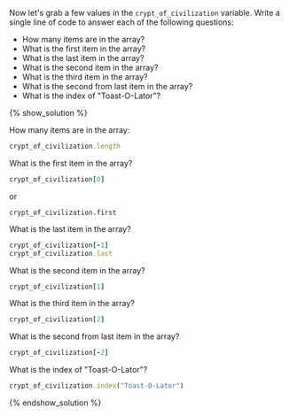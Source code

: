 Now let's grab a few values in the `crypt_of_civilization` variable. 
Write a single line of code to answer each of the following questions:

* How many items are in the array?
* What is the first item in the array?
* What is the last item in the array?
* What is the second item in the array?
* What is the third item in the array?
* What is the second from last item in the array?
* What is the index of "Toast-O-Lator"?

{% show_solution %}

How many items are in the array:

```ruby
crypt_of_civilization.length
```

What is the first item in the array?

```ruby
crypt_of_civilization[0]
```

or

```
crypt_of_civilization.first
```

What is the last item in the array?

```ruby
crypt_of_civilization[-1]
crypt_of_civilization.last
```

What is the second item in the array?

```ruby
crypt_of_civilization[1]
```

What is the third item in the array?

```ruby
crypt_of_civilization[2]
```

What is the second from last item in the array?

```ruby
crypt_of_civilization[-2]
```

What is the index of "Toast-O-Lator"?

```ruby
crypt_of_civilization.index("Toast-O-Lator")
```

{% endshow_solution %}
